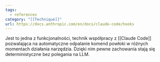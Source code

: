 ```yaml
---
tags:
  - references
category: "[[Technique]]"
url: https://docs.anthropic.com/en/docs/claude-code/hooks
---
```

Jest to jedna z funkcjonalności, technik współpracy z [[Claude Code]] pozwalająca na automatyczne odpalanie komend powłoki w różnych momentach działania narzędzia. Dzięki nim pewne zachowania stają się deterministyczne bez polegania na LLM.